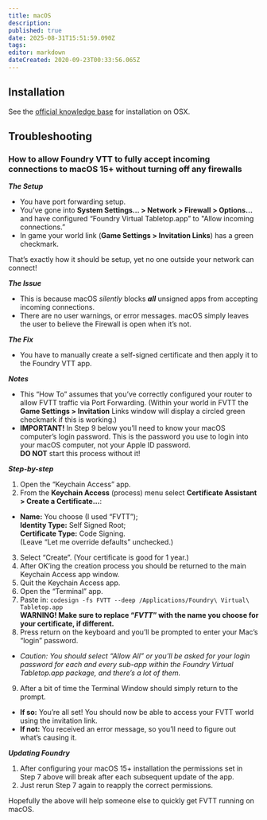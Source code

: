```yaml
---
title: macOS
description: 
published: true
date: 2025-08-31T15:51:59.090Z
tags: 
editor: markdown
dateCreated: 2020-09-23T00:33:56.065Z
---
```


## Installation

See the [official knowledge base](https://foundryvtt.com/article/installation/) for installation on OSX.

## Troubleshooting

### How to allow Foundry VTT to fully accept incoming connections to macOS 15+ without turning off any firewalls

***The Setup***
* You have port forwarding setup. 
* You’ve gone into **System Settings… > Network > Firewall > Options…** and have configured “Foundry Virtual Tabletop.app” to "Allow incoming connections.”
* In game your world link (**Game Settings > Invitation Links**) has a green checkmark.

That’s exactly how it should be setup, yet no one outside your network can connect! 

***The Issue***
* This is because macOS *silently* blocks ***all*** unsigned apps from accepting incoming connections.
* There are no user warnings, or error messages. macOS simply leaves the user to believe the Firewall is open when it’s not.

***The Fix***
* You have to manually create a self-signed certificate and then apply it to the Foundry VTT app.

***Notes***
* This “How To” assumes that you’ve correctly configured your router to allow FVTT traffic via Port Forwarding. (Within your world in FVTT the **Game Settings > Invitation** Links window will display a circled green checkmark if this is working.) 
* **IMPORTANT!** In Step 9 below you’ll need to know your macOS computer’s login password. This is the password you use to login into your macOS computer, not your Apple ID password.  
**DO NOT** start this process without it!

***Step-by-step***
1. Open the “Keychain Access” app. 
1. From the **Keychain Access** (process) menu select **Certificate Assistant > Create a Certificate…**: 
- **Name:** You choose (I used “FVTT”);  
**Identity Type:** Self Signed Root;  
**Certificate Type:** Code Signing.  
(Leave “Let me override defaults” unchecked.) 
3. Select “Create”. (Your certificate is good for 1 year.) 
1. After OK’ing the creation process you should be returned to the main Keychain Access app window. 
1. Quit the Keychain Access app.
1. Open the “Terminal” app. 
1. Paste in: `codesign -fs FVTT --deep /Applications/Foundry\ Virtual\ Tabletop.app`  
**WARNING! Make sure to replace “*FVTT*” with the name you choose for your certificate, if different.** 
1. Press return on the keyboard and you’ll be prompted to enter your Mac’s “login” password. 
- *Caution: You should select “Allow All” or you’ll be asked for your login password for each and every sub-app within the Foundry Virtual Tabletop.app package, and there’s a lot of them.* 
9. After a bit of time the Terminal Window should simply return to the prompt. 
- **If so:** You’re all set! You should now be able to access your FVTT world using the invitation link. 
- **If not:** You received an error message, so you’ll need to figure out what’s causing it. 

***Updating Foundry***
1. After configuring your macOS 15+ installation the permissions set in Step 7 above will break after each subsequent update of the app.
2. Just rerun Step 7 again to reapply the correct permissions.

Hopefully the above will help someone else to quickly get FVTT running on macOS.
